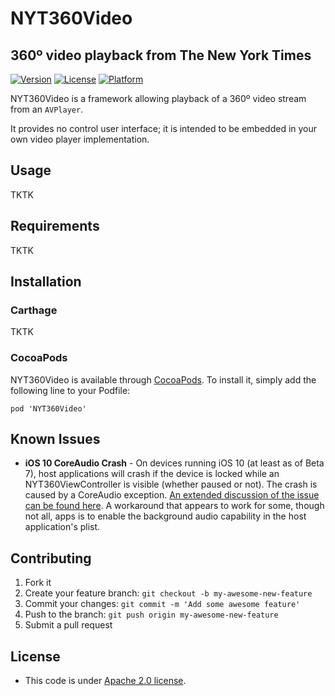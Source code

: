 # NYT360Video
## 360º video playback from The New York Times

[![Version](https://img.shields.io/cocoapods/v/NYT360Video.svg?style=flat)](http://cocoapods.org/pods/NYT360Video)
[![License](https://img.shields.io/cocoapods/l/NYT360Video.svg?style=flat)](http://cocoapods.org/pods/NYT360Video)
[![Platform](https://img.shields.io/cocoapods/p/NYT360Video.svg?style=flat)](http://cocoapods.org/pods/NYT360Video)

NYT360Video is a framework allowing playback of a 360º video stream from an `AVPlayer`.

It provides no control user interface; it is intended to be embedded in your own video player implementation.

## Usage

TKTK

## Requirements

TKTK

## Installation

### Carthage

TKTK

### CocoaPods

NYT360Video is available through [CocoaPods](http://cocoapods.org). To install it, simply add the following line to your Podfile:

```
pod 'NYT360Video'
```

## Known Issues

- **iOS 10 CoreAudio Crash** - On devices running iOS 10 (at least as of Beta 7), host applications will crash if the device is locked while an NYT360ViewController is visible (whether paused or not). The crash is caused by a CoreAudio exception. [An extended discussion of the issue can be found here](https://github.com/nytm/ios-360-videos/issues/37). A workaround that appears to work for some, though not all, apps is to enable the background audio capability in the host application's plist.

## Contributing

1. Fork it
2. Create your feature branch: `git checkout -b my-awesome-new-feature`
3. Commit your changes: `git commit -m 'Add some awesome feature'`
4. Push to the branch: `git push origin my-awesome-new-feature`
5. Submit a pull request

## License

- This code is under [Apache 2.0
  license](https://github.com/NYTimes/ios-360-videos/blob/master/LICENSE.md).
